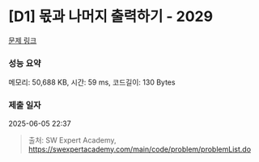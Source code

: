 # [D1] 몫과 나머지 출력하기 - 2029 

[문제 링크](https://swexpertacademy.com/main/code/problem/problemDetail.do?contestProbId=AV5QGNvKAtEDFAUq) 

### 성능 요약

메모리: 50,688 KB, 시간: 59 ms, 코드길이: 130 Bytes

### 제출 일자

2025-06-05 22:37



> 출처: SW Expert Academy, https://swexpertacademy.com/main/code/problem/problemList.do